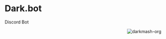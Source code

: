 # Dark.bot
Discord Bot 

<p align="right"> <img src="https://komarev.com/ghpvc/?username=darkmash-org/Dark.bot&label=Profile%20views&color=0e75b6&style=flat" alt="darkmash-org" /> </p>
